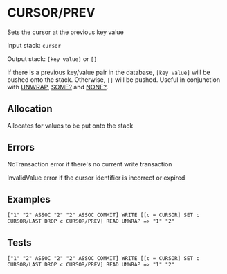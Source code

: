 # CURSOR/PREV

Sets the cursor at the previous key value

Input stack: `cursor`

Output stack: `[key value]` or `[]`

If there is a previous key/value pair in the database, `[key value]` will be pushed onto the stack.
Otherwise, `[]` will be pushed. Useful in conjunction with [UNWRAP](../UNWRAP.md),
[SOME?](../SOMEP.md) and [NONE?](../NONEP.md).

## Allocation

Allocates for values to be put onto the stack

## Errors

NoTransaction error if there's no current write transaction

InvalidValue error if the cursor identifier is incorrect or expired

## Examples

```
["1" "2" ASSOC "2" "2" ASSOC COMMIT] WRITE [[c = CURSOR] SET c CURSOR/LAST DROP c CURSOR/PREV] READ UNWRAP => "1" "2"
```

## Tests

```
["1" "2" ASSOC "2" "2" ASSOC COMMIT] WRITE [[c = CURSOR] SET c CURSOR/LAST DROP c CURSOR/PREV] READ UNWRAP => "1" "2"
```
